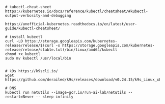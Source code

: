     # kubectl-cheat-sheet
    https://kubernetes.io/docs/reference/kubectl/cheatsheet/#kubectl-output-verbosity-and-debugging 
    
    https://unofficial-kubernetes.readthedocs.io/en/latest/user-guide/kubectl-cheatsheet/

    # install kubectl
    curl -LO https://storage.googleapis.com/kubernetes-release/release/$(curl -s https://storage.googleapis.com/kubernetes-release/release/stable.txt)/bin/linux/amd64/kubectl
    chmod +x kubectl 
    sudo mv kubectl /usr/local/bin

        
    # k9s https://k9scli.io/ 
    wget https://github.com/derailed/k9s/releases/download/v0.24.15/k9s_Linux_x86_64.tar.gz

    # DNS
    kubectl run netutils --image=gcr.io/run-ai-lab/netutils --restart=Never -- sleep infinity
